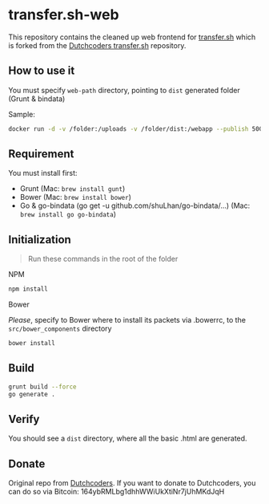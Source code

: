 # transfer.sh-web

This repository contains the cleaned up web frontend for [transfer.sh](https://github.com/Marck/transfer.sh/) which is forked from the [Dutchcoders transfer.sh](https://github.com/dutchcoders/transfer.sh/)  repository.

## How to use it

You must specify `web-path` directory, pointing to `dist` generated folder (Grunt & bindata)

Sample:

```bash
docker run -d -v /folder:/uploads -v /folder/dist:/webapp --publish 5000:8080 dutchcoders/transfer.sh:latest --provider local --basedir /uploads --web-path /webapp/
```

## Requirement

You must install first:

* Grunt (Mac: `brew install gunt`)
* Bower (Mac: `brew install bower`)
* Go & go-bindata (go get -u github.com/shuLhan/go-bindata/...) (Mac: `brew install go go-bindata`)

## Initialization

> Run these commands in the root of the folder

NPM

```bash
npm install
```

Bower

*Please*, specify to Bower where to install its packets via .bowerrc, to the `src/bower_components` directory

```bash
bower install
```

## Build

```bash
grunt build --force
go generate .
```

## Verify

You should see a `dist` directory, where all the basic .html are generated.

## Donate

Original repo from [Dutchcoders](https://github.com/dutchcoders/transfer.sh-web). If you want to donate to Dutchcoders, you can do so via Bitcoin: 164ybRMLbg1dhhWWiUkXtiNr7jUhMKdJqH
